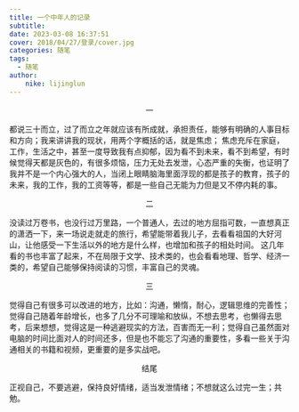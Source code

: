 ```yaml
---
title: 一个中年人的记录
subtitle: 
date: 2023-03-08 16:37:51
cover: 2018/04/27/登录/cover.jpg
categories: 随笔
tags:
  - 随笔
author:
    nike: lijinglun
---
```

<center>一</center>

都说三十而立，过了而立之年就应该有所成就，承担责任，能够有明确的人事目标和方向；我来讲讲我的现状，用两个字概括的话，就是焦虑；
焦虑充斥在家庭，工作，生活之中，甚至一度导致我有点抑郁，因为看不到未来，看不到希望，有时候觉得天都是灰色的，有很多烦恼，压力无处去发泄，心态严重的失衡，也证明了我并不是一个内心强大的人，当闭上眼睛脑海里面浮现的都是孩子的教育，孩子的未来，我的工作，我的工资等等，都是一些自己无能为力但是又不停内耗的事。

<center>二</center>

没读过万卷书，也没行过万里路，一个普通人，去过的地方屈指可数，一直想真正的潇洒一下，来一场说走就走的旅行，希望能带着我儿子，去看看祖国的大好河山，让他感受一下生活以外的地方是什么样，也增加和孩子的相处时间。           这几年看的书也丰富了起来，不在局限于文学、技术类的，也会看看地理、哲学、经济一类的，希望自己能够保持阅读的习惯，丰富自己的灵魂。

<center>三</center>

觉得自己有很多可以改进的地方，比如：沟通，懒惰，耐心，逻辑思维的完善性；觉得自己随着年龄增长，也多了几分不可理喻和放纵，不想去思考，也懒得去思考，后来想想，觉得这是一种逃避现实的方法，百害而无一利；觉得自己虽然面对电脑的时间比面对人的时间还多，但是也不能忘了沟通的重要性，多看一些关于沟通相关的书籍和视频，更重要的是多实战吧。

<center>结尾</center>

正视自己，不要逃避，保持良好情绪，适当发泄情绪；不想就这么过完一生；共勉。